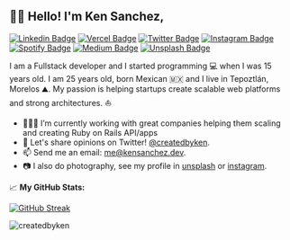 ## ✌🏼 Hello! I'm Ken Sanchez,
[![Linkedin Badge](https://img.shields.io/badge/-LinkedIn-0e76a8?style=flat&logo=Linkedin&logoColor=white)](https://linkedin.com/in/kenrric-garcia)
[![Vercel Badge](https://img.shields.io/badge/Website-3b5998?style=flat&logo=Vercel&logoColor=white)](https://kensanchez.dev)
[![Twitter Badge](https://img.shields.io/badge/-Twitter-00acee?style=flat&logo=Twitter&logoColor=white)](https://twitter.com/createdbyken)
[![Instagram Badge](https://img.shields.io/badge/-Instagram-e4405f?style=flat&logo=Instagram&logoColor=white)](https://instagram.com/createdby.ken/)
[![Spotify Badge](https://img.shields.io/badge/-Spotify-64D160?style=flat&logo=Spotify&logoColor=white)](https://open.spotify.com/user/2z6lv0yzjfgbrk7vmtbyrbth5)
[![Medium Badge](https://img.shields.io/badge/medium-%2312100E.svg?&style=flat&logo=medium&logoColor=white)](https://medium.com/@kensanchez16/)
[![Unsplash Badge](https://img.shields.io/badge/unsplash-0030D0?style=flat&logo=unsplash&logoColor=white)](https://unsplash.com/createdbyken/)

I am a Fullstack developer and I started programming 💻 when I was 15 years old. I am 25 years old, born Mexican 🇲🇽 and I live in Tepoztlán, Morelos ⛰. My passion is helping startups create scalable web platforms and strong architectures. ⛵️

- 👨🏻‍💻 I’m currently working with great companies helping them scaling and creating Ruby on Rails API/apps
- 💬 Let's share opinions on Twitter! [@createdbyken](https://twitter.com/createdbyken).
- 📫 Send me an email: [me@kensanchez.dev](mailto:me@kensanchez.dev).
- 📷 I also do photography, see my profile in [unsplash](https://unsplash.com/es/@createdbyken) or [instagram](https://www.instagram.com/createdby.ken/).



📈 **My GitHub Stats:**

  [![GitHub Streak](https://github-readme-streak-stats.herokuapp.com?user=createdbyken&theme=city-lights&hide_border=true)](https://git.io/streak-stats)
<p>
  <img src="https://komarev.com/ghpvc/?username=createdbyken&label=Profile%20views&color=0e75b6&style=flat" alt="createdbyken" />
</p>
